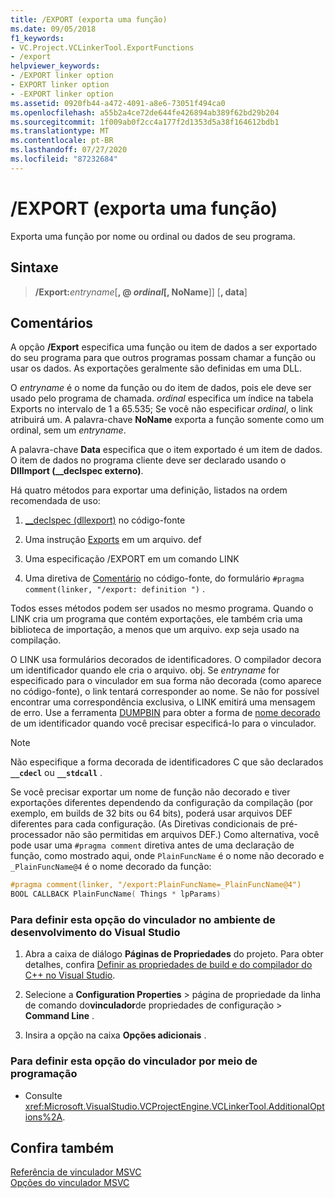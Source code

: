 ```yaml
---
title: /EXPORT (exporta uma função)
ms.date: 09/05/2018
f1_keywords:
- VC.Project.VCLinkerTool.ExportFunctions
- /export
helpviewer_keywords:
- /EXPORT linker option
- EXPORT linker option
- -EXPORT linker option
ms.assetid: 0920fb44-a472-4091-a8e6-73051f494ca0
ms.openlocfilehash: a55b2a4ce72de644fe426894ab389f62bd29b204
ms.sourcegitcommit: 1f009ab0f2cc4a177f2d1353d5a38f164612bdb1
ms.translationtype: MT
ms.contentlocale: pt-BR
ms.lasthandoff: 07/27/2020
ms.locfileid: "87232684"
---
```

# <a name="export-exports-a-function"></a>/EXPORT (exporta uma função)

Exporta uma função por nome ou ordinal ou dados de seu programa.

## <a name="syntax"></a>Sintaxe

> **/Export:**<em>entryname</em>[**, \@ **<em>ordinal</em>[**, NoName**]] [**, data**]

## <a name="remarks"></a>Comentários

A opção **/Export** especifica uma função ou item de dados a ser exportado do seu programa para que outros programas possam chamar a função ou usar os dados. As exportações geralmente são definidas em uma DLL.

O *entryname* é o nome da função ou do item de dados, pois ele deve ser usado pelo programa de chamada. *ordinal* especifica um índice na tabela Exports no intervalo de 1 a 65.535; Se você não especificar *ordinal*, o link atribuirá um. A palavra-chave **NoName** exporta a função somente como um ordinal, sem um *entryname*.

A palavra-chave **Data** especifica que o item exportado é um item de dados. O item de dados no programa cliente deve ser declarado usando o **DllImport (__declspec externo)**.

Há quatro métodos para exportar uma definição, listados na ordem recomendada de uso:

1. [__declspec (dllexport)](../../cpp/dllexport-dllimport.md) no código-fonte

1. Uma instrução [Exports](exports.md) em um arquivo. def

1. Uma especificação /EXPORT em um comando LINK

1. Uma diretiva de [Comentário](../../preprocessor/comment-c-cpp.md) no código-fonte, do formulário `#pragma comment(linker, "/export: definition ")` .

Todos esses métodos podem ser usados no mesmo programa. Quando o LINK cria um programa que contém exportações, ele também cria uma biblioteca de importação, a menos que um arquivo. exp seja usado na compilação.

O LINK usa formulários decorados de identificadores. O compilador decora um identificador quando ele cria o arquivo. obj. Se *entryname* for especificado para o vinculador em sua forma não decorada (como aparece no código-fonte), o link tentará corresponder ao nome. Se não for possível encontrar uma correspondência exclusiva, o LINK emitirá uma mensagem de erro. Use a ferramenta [DUMPBIN](dumpbin-reference.md) para obter a forma de [nome decorado](decorated-names.md) de um identificador quando você precisar especificá-lo para o vinculador.

> [!NOTE]
> Não especifique a forma decorada de identificadores C que são declarados **`__cdecl`** ou **`__stdcall`** .

Se você precisar exportar um nome de função não decorado e tiver exportações diferentes dependendo da configuração da compilação (por exemplo, em builds de 32 bits ou 64 bits), poderá usar arquivos DEF diferentes para cada configuração. (As Diretivas condicionais de pré-processador não são permitidas em arquivos DEF.) Como alternativa, você pode usar uma `#pragma comment` diretiva antes de uma declaração de função, como mostrado aqui, onde `PlainFuncName` é o nome não decorado e `_PlainFuncName@4` é o nome decorado da função:

```cpp
#pragma comment(linker, "/export:PlainFuncName=_PlainFuncName@4")
BOOL CALLBACK PlainFuncName( Things * lpParams)
```

### <a name="to-set-this-linker-option-in-the-visual-studio-development-environment"></a>Para definir esta opção do vinculador no ambiente de desenvolvimento do Visual Studio

1. Abra a caixa de diálogo **Páginas de Propriedades** do projeto. Para obter detalhes, confira [Definir as propriedades de build e do compilador do C++ no Visual Studio](../working-with-project-properties.md).

1. Selecione a **Configuration Properties**  >  página de propriedade da linha de comando do**vinculador**de propriedades de configuração  >  **Command Line** .

1. Insira a opção na caixa **Opções adicionais** .

### <a name="to-set-this-linker-option-programmatically"></a>Para definir esta opção do vinculador por meio de programação

- Consulte <xref:Microsoft.VisualStudio.VCProjectEngine.VCLinkerTool.AdditionalOptions%2A>.

## <a name="see-also"></a>Confira também

[Referência de vinculador MSVC](linking.md)<br/>
[Opções do vinculador MSVC](linker-options.md)

